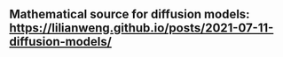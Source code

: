 ## Mathematical source for diffusion models: https://lilianweng.github.io/posts/2021-07-11-diffusion-models/